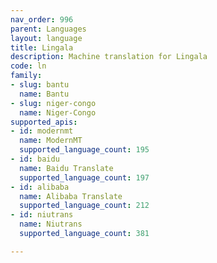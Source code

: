 ```yaml
---
nav_order: 996
parent: Languages
layout: language
title: Lingala
description: Machine translation for Lingala
code: ln
family:
- slug: bantu
  name: Bantu
- slug: niger-congo
  name: Niger-Congo
supported_apis:
- id: modernmt
  name: ModernMT
  supported_language_count: 195
- id: baidu
  name: Baidu Translate
  supported_language_count: 197
- id: alibaba
  name: Alibaba Translate
  supported_language_count: 212
- id: niutrans
  name: Niutrans
  supported_language_count: 381

---
```


